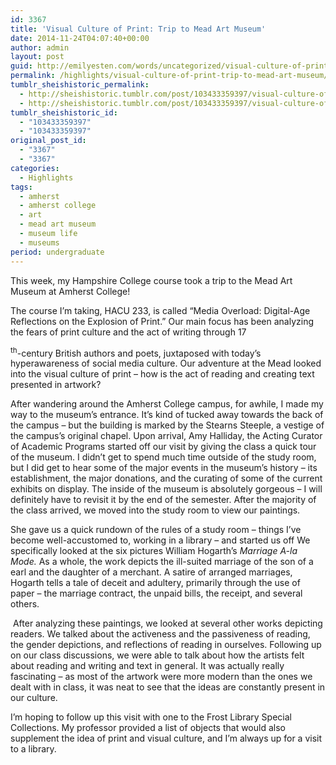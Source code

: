 ```yaml
---
id: 3367
title: 'Visual Culture of Print: Trip to Mead Art Museum'
date: 2014-11-24T04:07:40+00:00
author: admin
layout: post
guid: http://emilyesten.com/words/uncategorized/visual-culture-of-print-trip-to-mead-art-museum/
permalink: /highlights/visual-culture-of-print-trip-to-mead-art-museum/
tumblr_sheishistoric_permalink:
  - http://sheishistoric.tumblr.com/post/103433359397/visual-culture-of-print-trip-to-mead-art-museum
  - http://sheishistoric.tumblr.com/post/103433359397/visual-culture-of-print-trip-to-mead-art-museum
tumblr_sheishistoric_id:
  - "103433359397"
  - "103433359397"
original_post_id:
  - "3367"
  - "3367"
categories:
  - Highlights
tags:
  - amherst
  - amherst college
  - art
  - mead art museum
  - museum life
  - museums
period: undergraduate
---
```

This week, my Hampshire College course took a trip to the Mead Art Museum at Amherst College!

<!-- more -->

<!-- more -->The course I’m taking, HACU 233, is called “Media Overload: Digital-Age Reflections on the Explosion of Print.” Our main focus has been analyzing the fears of print culture and the act of writing through 17

<sup>th</sup>-century British authors and poets, juxtaposed with today’s hyperawareness of social media culture. Our adventure at the Mead looked into the visual culture of print – how is the act of reading and creating text presented in artwork?

After wandering around the Amherst College campus, for awhile, I made my way to the museum’s entrance. It’s kind of tucked away towards the back of the campus – but the building is marked by the Stearns Steeple, a vestige of the campus’s original chapel. Upon arrival, Amy Halliday, the Acting Curator of Academic Programs started off our visit by giving the class a quick tour of the museum. I didn’t get to spend much time outside of the study room, but I did get to hear some of the major events in the museum’s history – its establishment, the major donations, and the curating of some of the current exhibits on display. The inside of the museum is absolutely gorgeous – I will definitely have to revisit it by the end of the semester. After the majority of the class arrived, we moved into the study room to view our paintings.

She gave us a quick rundown of the rules of a study room – things I’ve become well-accustomed to, working in a library – and started us off We specifically looked at the six pictures William Hogarth’s _Marriage A-la Mode._ As a whole, the work depicts the ill-suited marriage of the son of a earl and the daughter of a merchant. A satire of arranged marriages, Hogarth tells a tale of deceit and adultery, primarily through the use of paper – the marriage contract, the unpaid bills, the receipt, and several others.

 After analyzing these paintings, we looked at several other works depicting readers. We talked about the activeness and the passiveness of reading, the gender depictions, and reflections of reading in ourselves. Following up on our class discussions, we were able to talk about how the artists felt about reading and writing and text in general. It was actually really fascinating &#8211; as most of the artwork were more modern than the ones we dealt with in class, it was neat to see that the ideas are constantly present in our culture.

I’m hoping to follow up this visit with one to the Frost Library Special Collections. My professor provided a list of objects that would also supplement the idea of print and visual culture, and I’m always up for a visit to a library.
